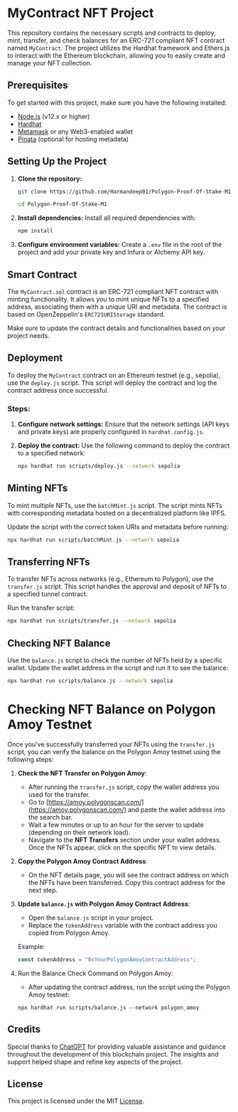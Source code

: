 # MyContract NFT Project

This repository contains the necessary scripts and contracts to deploy, mint, transfer, and check balances for an ERC-721 compliant NFT contract named `MyContract`. The project utilizes the Hardhat framework and Ethers.js to interact with the Ethereum blockchain, allowing you to easily create and manage your NFT collection.

## Prerequisites

To get started with this project, make sure you have the following installed:

- [Node.js](https://nodejs.org/) (v12.x or higher)
- [Hardhat](https://hardhat.org/)
- [Metamask](https://metamask.io/) or any Web3-enabled wallet
- [Pinata](https://pinata.cloud/) (optional for hosting metadata)

## Setting Up the Project

1. **Clone the repository:**
   ```bash
   git clone https://github.com/Harmandeep01/Polygon-Proof-Of-Stake-M1.git

   cd Polygon-Proof-Of-Stake-M1
   ```

2. **Install dependencies:**
   Install all required dependencies with:
   ```bash
   npm install
   ```

3. **Configure environment variables:**
   Create a `.env` file in the root of the project and add your private key and Infura or Alchemy API key.

## Smart Contract

The `MyContract.sol` contract is an ERC-721 compliant NFT contract with minting functionality. It allows you to mint unique NFTs to a specified address, associating them with a unique URI and metadata. The contract is based on OpenZeppelin's `ERC721URIStorage` standard.

Make sure to update the contract details and functionalities based on your project needs.

## Deployment

To deploy the `MyContract` contract on an Ethereum testnet (e.g., sepolia), use the `deploy.js` script. This script will deploy the contract and log the contract address once successful.

### Steps:

1. **Configure network settings:**
   Ensure that the network settings (API keys and private keys) are properly configured in `hardhat.config.js`.

2. **Deploy the contract:**
   Use the following command to deploy the contract to a specified network:
   ```bash
   npx hardhat run scripts/deploy.js --network sepolia
   ```

## Minting NFTs

To mint multiple NFTs, use the `batchMint.js` script. The script mints NFTs with corresponding metadata hosted on a decentralized platform like IPFS.

Update the script with the correct token URIs and metadata before running:
```bash
npx hardhat run scripts/batchMint.js --network sepolia
```

## Transferring NFTs

To transfer NFTs across networks (e.g., Ethereum to Polygon), use the `transfer.js` script. This script handles the approval and deposit of NFTs to a specified tunnel contract.

Run the transfer script:
```bash
npx hardhat run scripts/transfer.js --network sepolia
```

## Checking NFT Balance

Use the `balance.js` script to check the number of NFTs held by a specific wallet. Update the wallet address in the script and run it to see the balance:
```bash
npx hardhat run scripts/balance.js --network sepolia
```




# Checking NFT Balance on Polygon Amoy Testnet

Once you've successfully transferred your NFTs using the `transfer.js` script, you can verify the balance on the Polygon Amoy testnet using the following steps:

1. **Check the NFT Transfer on Polygon Amoy**:
   - After running the `transfer.js` script, copy the wallet address you used for the transfer.
   - Go to [https://amoy.polygonscan.com/](https://amoy.polygonscan.com/) and paste the wallet address into the search bar.
   - Wait a few minutes or up to an hour for the server to update (depending on their network load).
   - Navigate to the **NFT Transfers** section under your wallet address. Once the NFTs appear, click on the specific NFT to view details.

2. **Copy the Polygon Amoy Contract Address**:
   - On the NFT details page, you will see the contract address on which the NFTs have been transferred. Copy this contract address for the next step.

3. **Update `balance.js` with Polygon Amoy Contract Address**:
   - Open the `balance.js` script in your project.
   - Replace the `tokenAddress` variable with the contract address you copied from Polygon Amoy.

   Example:
   ```javascript
   const tokenAddress = "0xYourPolygonAmoyContractAddress";
   ```
4. Run the Balance Check Command on Polygon Amoy:

   - After updating the contract address, run the script using the Polygon Amoy testnet: 

   ```
   npx hardhat run scripts/balance.js --network polygon_amoy

   ``` 
## Credits

Special thanks to [ChatGPT](https://www.openai.com/chatgpt) for providing valuable assistance and guidance throughout the development of this blockchain project. The insights and support helped shape and refine key aspects of the project.

## License
This project is licensed under the MIT [License](/LICENSE.txt).



